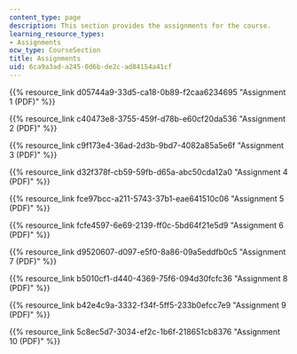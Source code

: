 ```yaml
---
content_type: page
description: This section provides the assignments for the course.
learning_resource_types:
- Assignments
ocw_type: CourseSection
title: Assignments
uid: 6ca9a3ad-a245-0d6b-de2c-ad84154a41cf
---
```


{{% resource_link d05744a9-33d5-ca18-0b89-f2caa6234695 "Assignment 1 (PDF)" %}}

{{% resource_link c40473e8-3755-459f-d78b-e60cf20da536 "Assignment 2 (PDF)" %}}

{{% resource_link c9f173e4-36ad-2d3b-9bd7-4082a85a5e6f "Assignment 3 (PDF)" %}}

{{% resource_link d32f378f-cb59-59fb-d65a-abc50cda12a0 "Assignment 4 (PDF)" %}}

{{% resource_link fce97bcc-a211-5743-37b1-eae641510c06 "Assignment 5 (PDF)" %}}

{{% resource_link fcfe4597-6e69-2139-ff0c-5bd64f21e5d9 "Assignment 6 (PDF)" %}}

{{% resource_link d9520607-d097-e5f0-8a86-09a5eddfb0c5 "Assignment 7 (PDF)" %}}

{{% resource_link b5010cf1-d440-4369-75f6-094d30fcfc36 "Assignment 8 (PDF)" %}}

{{% resource_link b42e4c9a-3332-f34f-5ff5-233b0efcc7e9 "Assignment 9 (PDF)" %}}

{{% resource_link 5c8ec5d7-3034-ef2c-1b6f-218651cb8376 "Assignment 10 (PDF)" %}}